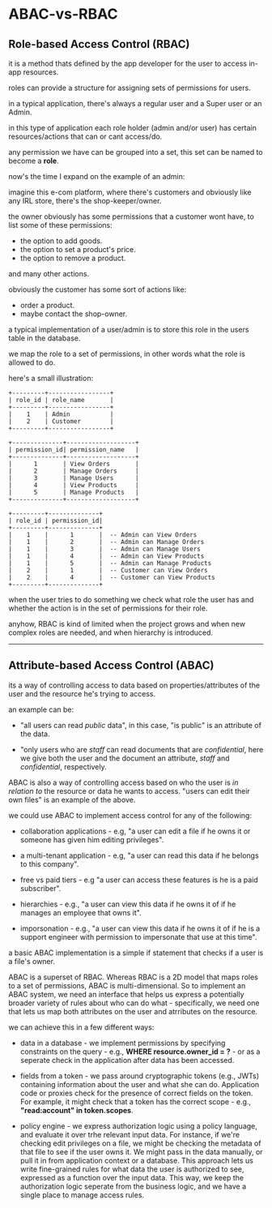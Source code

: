 # ABAC-vs-RBAC


## Role-based Access Control (RBAC)

it is a method thats defined by the app developer for the user to access in-app resources.

roles can provide a structure for assigning sets of permissions for users.

in a typical application, there's always a regular user and a Super user or an Admin.

in this type of application each role holder (admin and/or user) has certain resources/actions that can or cant access/do.

any permission we have can be grouped into a set, this set can be named to become a **role**.

now's the time I expand on the example of an admin:

imagine this e-com platform, where there's customers and obviously like any IRL store, there's the shop-keeper/owner.

the owner obviously has some permissions that a customer wont have, to list some of these permissions:

- the option to add goods.
- the option to set a product's price.
- the option to remove a product.

and many other actions.

obviously the customer has some sort of actions like:

- order a product.
- maybe contact the shop-owner.

a typical implementation of a user/admin is to store this role in the users table in the database.

we map the role to a set of permissions, in other words what the role is allowed to do.

here's a small illustration:

```
+---------+-----------------+
| role_id | role_name       |
+---------+-----------------+
|    1    | Admin           |
|    2    | Customer        |
+---------+-----------------+

+--------------+-------------------+
| permission_id| permission_name   |
+--------------+-------------------+
|      1       | View Orders       |
|      2       | Manage Orders     |
|      3       | Manage Users      |
|      4       | View Products     |
|      5       | Manage Products   |
+--------------+-------------------+

+---------+--------------+
| role_id | permission_id|
+---------+--------------+
|    1    |      1       |  -- Admin can View Orders
|    1    |      2       |  -- Admin can Manage Orders
|    1    |      3       |  -- Admin can Manage Users
|    1    |      4       |  -- Admin can View Products
|    1    |      5       |  -- Admin can Manage Products
|    2    |      1       |  -- Customer can View Orders
|    2    |      4       |  -- Customer can View Products
+---------+--------------+
```

when the user tries to do something we check what role the user has and whether the action is in the set of permissions for their role.

anyhow, RBAC is kind of limited when the project grows and when new complex roles are needed, and when hierarchy is introduced.

---

## Attribute-based Access Control (ABAC)

its a way of controlling access to data based on properties/attributes of the user and the resource he's trying to access.

an example can be:

- "all users can read *public* data", in this case, "is public" is an attribute of the data.

- "only users who are *staff* can read documents that are *confidential*, here we give both the user and the document an attribute, *staff* and *confidential*, respectively.

ABAC is also a way of controlling access based on who the user is *in relation to* the resource or data he wants to access. "users can edit their own files" is an example of the above.

we could use ABAC to implement access control for any of the following:

- collaboration applications - e.g, "a user can edit a file if he owns it or someone has given him editing privileges".

- a multi-tenant application - e.g, "a user can read this data if he belongs to this company".

- free vs paid tiers - e.g "a user can access these features is he is a paid subscriber".

- hierarchies - e.g., "a user can view this data if he owns it of if he manages an employee that owns it".

- imporsonation - e.g., "a user can view this data if he owns it of if he is a support engineer with permission to impersonate that use at this time".

a basic ABAC implementation is a simple if statement that checks if a user is a file's owner.

ABAC is a superset of RBAC. Whereas RBAC is a 2D model that maps roles to a set of permissions, ABAC is multi-dimensional. So to implement an ABAC system, we need an interface that helps us express a potentially broader variety of rules about who can do what - specifically, we need one that lets us map both attributes on the user and atrributes on the resource.

we can achieve this in a few different ways:

- data in a database - we implement permissions by specifying constraints on the query - e.g., **WHERE resource.owner_id = ?** - or as a seperate check in the application after data has been accessed.

- fields from a token - we pass around cryptographic tokens (e.g., JWTs) containing information about the user and what she can do. Application code or proxies check for the presence of correct fields on the token. For example, it might check that a token has the correct scope - e.g., **"read:account" in token.scopes**.

- policy engine - we express authorization logic using a policy language, and evaluate it over trhe relevant input data. For instance, if we're checking edit privileges on a file, we might be checking the metadata of that file to see if the user owns it. We might pass in the data manually, or pull it in from application context or a database. This approach lets us write fine-grained rules for what data the user is authorized to see, expressed as a function over the input data. This way, we keep the authorization logic seperate from the business logic, and we have a single place to manage access rules.